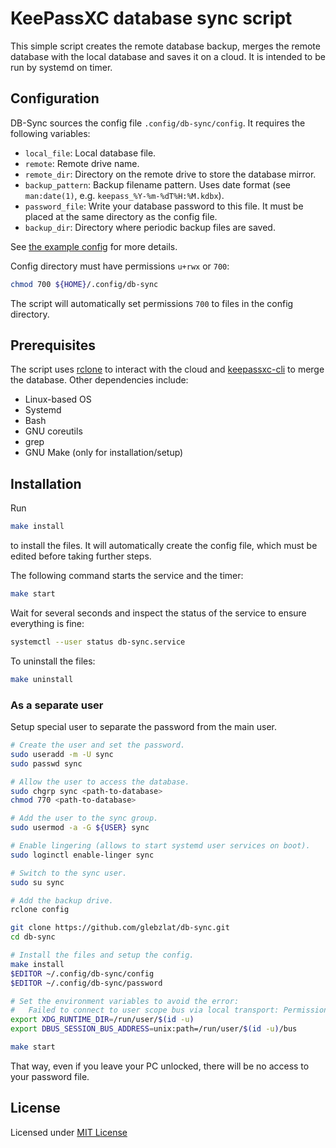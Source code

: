 # KeePassXC database sync script

This simple script creates the remote database backup, merges the remote
database with the local database and saves it on a cloud. It is intended to be
run by systemd on timer.

## Configuration

DB-Sync sources the config file `.config/db-sync/config`. It requires the
following variables:

- `local_file`: Local database file.
- `remote`: Remote drive name.
- `remote_dir`: Directory on the remote drive to store the database mirror.
- `backup_pattern`: Backup filename pattern. Uses date format
    (see `man:date(1)`, e.g. `keepass_%Y-%m-%dT%H:%M.kdbx`).
- `password_file`: Write your database password to this file. It must be placed
    at the same directory as the config file.
- `backup_dir`: Directory where periodic backup files are saved.

See [the example config](./config.example) for more details.

Config directory must have permissions `u+rwx` or `700`:

```sh
chmod 700 ${HOME}/.config/db-sync
```

The script will automatically set permissions `700` to files in the config
directory.

## Prerequisites

The script uses [rclone](https://rclone.org) to interact with the cloud and
[keepassxc-cli](https://keepassxc.org) to merge the database. Other dependencies
include:

- Linux-based OS
- Systemd
- Bash
- GNU coreutils
- grep
- GNU Make (only for installation/setup)

## Installation

Run

```sh
make install
```

to install the files. It will automatically create the config file, which must
be edited before taking further steps.

The following command starts the service and the timer:

```sh
make start
```

Wait for several seconds and inspect the status of the service to ensure
everything is fine:

```sh
systemctl --user status db-sync.service
```

To uninstall the files:

```sh
make uninstall
```

### As a separate user

Setup special user to separate the password from the main user.

```sh
# Create the user and set the password.
sudo useradd -m -U sync
sudo passwd sync

# Allow the user to access the database.
sudo chgrp sync <path-to-database>
chmod 770 <path-to-database>

# Add the user to the sync group.
sudo usermod -a -G ${USER} sync

# Enable lingering (allows to start systemd user services on boot).
sudo loginctl enable-linger sync

# Switch to the sync user.
sudo su sync

# Add the backup drive.
rclone config

git clone https://github.com/glebzlat/db-sync.git
cd db-sync

# Install the files and setup the config.
make install
$EDITOR ~/.config/db-sync/config
$EDITOR ~/.config/db-sync/password

# Set the environment variables to avoid the error:
#   Failed to connect to user scope bus via local transport: Permission denied
export XDG_RUNTIME_DIR=/run/user/$(id -u)
export DBUS_SESSION_BUS_ADDRESS=unix:path=/run/user/$(id -u)/bus

make start
```

That way, even if you leave your PC unlocked, there will be no access to your
password file.

## License

Licensed under [MIT License](./LICENSE)
